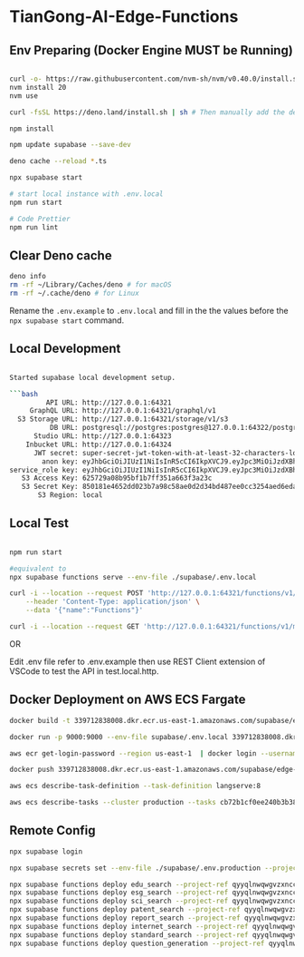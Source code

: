 # TianGong-AI-Edge-Functions

## Env Preparing (Docker Engine MUST be Running)

```bash

curl -o- https://raw.githubusercontent.com/nvm-sh/nvm/v0.40.0/install.sh | bash
nvm install 20
nvm use

curl -fsSL https://deno.land/install.sh | sh # Then manually add the deno directory to your $HOME/.zshrc (or similar)

npm install

npm update supabase --save-dev

deno cache --reload *.ts

npx supabase start

# start local instance with .env.local
npm run start

# Code Prettier
npm run lint

```

## Clear Deno cache

```bash
deno info
rm -rf ~/Library/Caches/deno # for macOS
rm -rf ~/.cache/deno # for Linux
```

Rename the `.env.example` to `.env.local` and fill in the the values before the `npx supabase start` command.

## Local Development

````bash

Started supabase local development setup.

```bash
         API URL: http://127.0.0.1:64321
     GraphQL URL: http://127.0.0.1:64321/graphql/v1
  S3 Storage URL: http://127.0.0.1:64321/storage/v1/s3
          DB URL: postgresql://postgres:postgres@127.0.0.1:64322/postgres
      Studio URL: http://127.0.0.1:64323
    Inbucket URL: http://127.0.0.1:64324
      JWT secret: super-secret-jwt-token-with-at-least-32-characters-long
        anon key: eyJhbGciOiJIUzI1NiIsInR5cCI6IkpXVCJ9.eyJpc3MiOiJzdXBhYmFzZS1kZW1vIiwicm9sZSI6ImFub24iLCJleHAiOjE5ODM4MTI5OTZ9.CRXP1A7WOeoJeXxjNni43kdQwgnWNReilDMblYTn_I0
service_role key: eyJhbGciOiJIUzI1NiIsInR5cCI6IkpXVCJ9.eyJpc3MiOiJzdXBhYmFzZS1kZW1vIiwicm9sZSI6InNlcnZpY2Vfcm9sZSIsImV4cCI6MTk4MzgxMjk5Nn0.EGIM96RAZx35lJzdJsyH-qQwv8Hdp7fsn3W0YpN81IU
   S3 Access Key: 625729a08b95bf1b7ff351a663f3a23c
   S3 Secret Key: 850181e4652dd023b7a98c58ae0d2d34bd487ee0cc3254aed6eda37307425907
       S3 Region: local
````

## Local Test

```bash

npm run start

#equivalent to
npx supabase functions serve --env-file ./supabase/.env.local

curl -i --location --request POST 'http://127.0.0.1:64321/functions/v1/esg_compliance' \
    --header 'Content-Type: application/json' \
    --data '{"name":"Functions"}'

curl -i --location --request GET 'http://127.0.0.1:64321/functions/v1/main/health'
```

OR

Edit .env file refer to .env.example then use REST Client extension of VSCode to test the API in test.local.http.

## Docker Deployment on AWS ECS Fargate

```bash
docker build -t 339712838008.dkr.ecr.us-east-1.amazonaws.com/supabase/edge-runtime:v20240715 .

docker run -p 9000:9000 --env-file supabase/.env.local 339712838008.dkr.ecr.us-east-1.amazonaws.com/supabase/edge-runtime:v20240715

aws ecr get-login-password --region us-east-1  | docker login --username AWS --password-stdin 339712838008.dkr.ecr.us-east-1.amazonaws.com

docker push 339712838008.dkr.ecr.us-east-1.amazonaws.com/supabase/edge-runtime:v20240715

aws ecs describe-task-definition --task-definition langserve:8

aws ecs describe-tasks --cluster production --tasks cb72b1cf0ee240b3b3820f3e9431cb7c

```

## Remote Config

```bash
npx supabase login

npx supabase secrets set --env-file ./supabase/.env.production --project-ref qyyqlnwqwgvzxnccnbgm

npx supabase functions deploy edu_search --project-ref qyyqlnwqwgvzxnccnbgm
npx supabase functions deploy esg_search --project-ref qyyqlnwqwgvzxnccnbgm
npx supabase functions deploy sci_search --project-ref qyyqlnwqwgvzxnccnbgm
npx supabase functions deploy patent_search --project-ref qyyqlnwqwgvzxnccnbgm
npx supabase functions deploy report_search --project-ref qyyqlnwqwgvzxnccnbgm
npx supabase functions deploy internet_search --project-ref qyyqlnwqwgvzxnccnbgm
npx supabase functions deploy standard_search --project-ref qyyqlnwqwgvzxnccnbgm
npx supabase functions deploy question_generation --project-ref qyyqlnwqwgvzxnccnbgm

```
